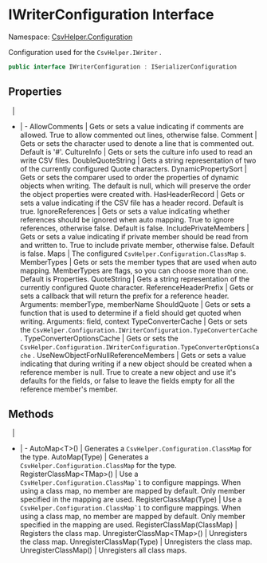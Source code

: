 # IWriterConfiguration Interface

Namespace: [CsvHelper.Configuration](/api/CsvHelper.Configuration)

Configuration used for the ``CsvHelper.IWriter`` .

```cs
public interface IWriterConfiguration : ISerializerConfiguration
```

## Properties
&nbsp; | &nbsp;
- | -
AllowComments | Gets or sets a value indicating if comments are allowed. True to allow commented out lines, otherwise false.
Comment | Gets or sets the character used to denote a line that is commented out. Default is '#'.
CultureInfo | Gets or sets the culture info used to read an write CSV files.
DoubleQuoteString | Gets a string representation of two of the currently configured Quote characters.
DynamicPropertySort | Gets or sets the comparer used to order the properties of dynamic objects when writing. The default is null, which will preserve the order the object properties were created with.
HasHeaderRecord | Gets or sets a value indicating if the CSV file has a header record. Default is true.
IgnoreReferences | Gets or sets a value indicating whether references should be ignored when auto mapping. True to ignore references, otherwise false. Default is false.
IncludePrivateMembers | Gets or sets a value indicating if private member should be read from and written to. True to include private member, otherwise false. Default is false.
Maps | The configured ``CsvHelper.Configuration.ClassMap`` s.
MemberTypes | Gets or sets the member types that are used when auto mapping. MemberTypes are flags, so you can choose more than one. Default is Properties.
QuoteString | Gets a string representation of the currently configured Quote character.
ReferenceHeaderPrefix | Gets or sets a callback that will return the prefix for a reference header. Arguments: memberType, memberName
ShouldQuote | Gets or sets a function that is used to determine if a field should get quoted when writing. Arguments: field, context
TypeConverterCache | Gets or sets the ``CsvHelper.Configuration.IWriterConfiguration.TypeConverterCache`` .
TypeConverterOptionsCache | Gets or sets the ``CsvHelper.Configuration.IWriterConfiguration.TypeConverterOptionsCache`` .
UseNewObjectForNullReferenceMembers | Gets or sets a value indicating that during writing if a new object should be created when a reference member is null. True to create a new object and use it's defaults for the fields, or false to leave the fields empty for all the reference member's member.

## Methods
&nbsp; | &nbsp;
- | -
AutoMap&lt;T&gt;() | Generates a ``CsvHelper.Configuration.ClassMap`` for the type.
AutoMap(Type) | Generates a ``CsvHelper.Configuration.ClassMap`` for the type.
RegisterClassMap&lt;TMap&gt;() | Use a ``CsvHelper.Configuration.ClassMap`1`` to configure mappings. When using a class map, no member are mapped by default. Only member specified in the mapping are used.
RegisterClassMap(Type) | Use a ``CsvHelper.Configuration.ClassMap`1`` to configure mappings. When using a class map, no member are mapped by default. Only member specified in the mapping are used.
RegisterClassMap(ClassMap) | Registers the class map.
UnregisterClassMap&lt;TMap&gt;() | Unregisters the class map.
UnregisterClassMap(Type) | Unregisters the class map.
UnregisterClassMap() | Unregisters all class maps.
